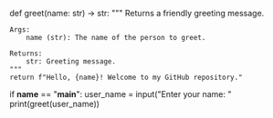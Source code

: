 def greet(name: str) -> str:
    """
    Returns a friendly greeting message.
    
    Args:
        name (str): The name of the person to greet.
    
    Returns:
        str: Greeting message.
    """
    return f"Hello, {name}! Welcome to my GitHub repository."

if __name__ == "__main__":
    user_name = input("Enter your name: "
    print(greet(user_name))
